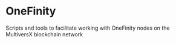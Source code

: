# OneFinity

Scripts and tools to facilitate working with OneFinity nodes on the MultiversX blockchain network


